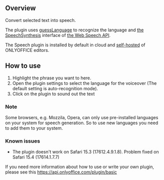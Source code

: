 ## Overview

Convert selected text into speech. 

The plugin uses [guessLanguage][1] to recognize the language and [the SpeechSynthesis][2] interface of [the Web Speech API][3]. 

The Speech plugin is installed by default in cloud and [self-hosted][4] of ONLYOFFICE editors. 

## How to use

1. Highlight the phrase you want to here.
2. Open the plugin settings to select the language for the voiceover (The default setting is auto-recognition mode).
3. Click on the plugin to sound out the text

### Note

Some browsers, e.g. Mozzila, Opera, can only use pre-installed languages on your system for speech generation.
So to use new languages you need to add them to your system.

### Known issues

* The plugin doesn't work on Safari 15.3 (17612.4.9.1.8). Problem fixed on Safari 15.4 (17614.1.7.7)

If you need more information about how to use or write your own plugin, please see this https://api.onlyoffice.com/plugin/basic

  [1]: https://richtr.github.io/guessLanguage.js/
  [2]: https://developer.mozilla.org/en-US/docs/Web/API/SpeechSynthesis
  [3]: https://developer.mozilla.org/en-US/docs/Web/API/Web_Speech_API
  [4]: https://github.com/ONLYOFFICE/DocumentServer
